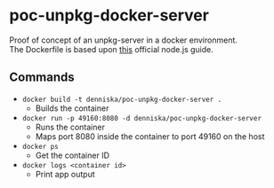 # poc-unpkg-docker-server

Proof of concept of an unpkg-server in a docker environment.  
The Dockerfile is based upon [this](https://nodejs.org/de/docs/guides/nodejs-docker-webapp/) official node.js guide.

## Commands

- `docker build -t denniska/poc-unpkg-docker-server .`
    - Builds the container
- `docker run -p 49160:8080 -d denniska/poc-unpkg-docker-server`
    - Runs the container
    - Maps port 8080 inside the container to port 49160 on the host
- `docker ps`
    - Get the container ID
- `docker logs <container id>`
    - Print app output
